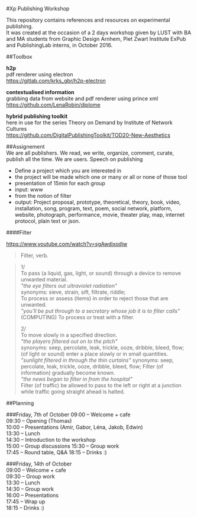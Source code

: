 #Xp Publishing Workshop

This repository contains references and resources on experimental publishing.  
It was created at the occasion of a 2 days workshop given by LUST with BA and MA students from Graphic Design Arnhem, Piet Zwart Institute ExPub and PublishingLab interns, in October 2016.

##Toolbox  

**h2p**  
pdf renderer using electron  
https://gitlab.com/krks_gbr/h2p-electron  

**contextualised information**  
grabbing data from website and pdf renderer using prince xml  
https://github.com/LenaRobin/diplome  

**hybrid publishing toolkit**  
here in use for the series Theory on Demand by Institute of Network Cultures  
https://github.com/DigitalPublishingToolkit/TOD20-New-Aesthetics  

##Assignement  
We are all publishers. We read, we write, organize, comment, curate, publish all the time. We are users.
Speech on publishing      
* Define a project which you are interested in  
* the project will be made which one or many or all or none of those tool  
* presentation of 15min for each group  
* input: www  
* from the notion of filter  
* output: Project proposal, prototype, theoretical, theory, book, video, installation, song, program, text, poem, social network, platform, website, photograph, performance, movie, theater play, map, internet protocol, plain text or json.    

####Filter  
  
https://www.youtube.com/watch?v=sgAwdixodjw  
  
> Filter, verb.  
   
> 1/  
> To pass (a liquid, gas, light, or sound) through a device to remove unwanted material.  
> *"the eye filters out ultraviolet radiation"*  
> synonyms: sieve, strain, sift, filtrate, riddle;  
> To process or assess (items) in order to reject those that are unwanted.  
> *"you'll be put through to a secretary whose job it is to filter calls"*  
> (COMPUTING) To process or treat with a filter.   
>  
> 2/  
> To move slowly in a specified direction.  
> *"the players filtered out on to the pitch"*  
> synonyms: seep, percolate, leak, trickle, ooze, dribble, bleed, flow;  
> (of light or sound) enter a place slowly or in small quantities.  
> *"sunlight filtered in through the thin curtains"*
> synonyms: seep, percolate, leak, trickle, ooze, dribble, bleed, flow; 
> Filter (of information) gradually become known.  
> *"the news began to filter in from the hospital"*  
> Filter (of traffic) be allowed to pass to the left or right at a junction while traffic going straight ahead is halted.



##Planning

###Friday, 7th of October
09:00 – Welcome + cafe  
09:30 – Opening (Thomas)  
10:00 – Presentations (Amir, Gabor, Léna, Jakob, Edwin)  
13:30 – Lunch   
14:30 – Introduction to the workshop  
15:00 – Group discussions
15:30 – Group work  
17:45 – Round table, Q&A
18:15 – Drinks :)    

###Friday, 14th of October  
09:00 – Welcome + cafe  
09:30 – Group work    
13:30 – Lunch    
14:30 – Group work  
16:00 – Presentations  
17:45 – Wrap up    
18:15 – Drinks :) 
